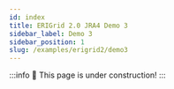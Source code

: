 ```yaml
---
id: index
title: ERIGrid 2.0 JRA4 Demo 3
sidebar_label: Demo 3
sidebar_position: 1
slug: /examples/erigrid2/demo3
---
```


:::info
🚧 This page is under construction!
:::
